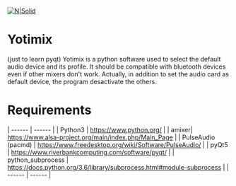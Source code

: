 [![N|Solid](https://upload.wikimedia.org/wikipedia/commons/thumb/5/5d/Breezeicons-devices-64-audio-card.svg/64px-Breezeicons-devices-64-audio-card.svg.png)](https://nodesource.com/products/nsolid)
# Yotimix
(just to learn pyqt)
Yotimix is a python software used to select the default audio device and its profile. It should be compatible with bluetooth devices even if other mixers don't work. Actually, in addition to set the audio card as default device, the program desactivate the 
others.

# Requirements

| ------ | ------ |
| Python3 | https://www.python.org/ |
| amixer| https://www.alsa-project.org/main/index.php/Main_Page |
| PulseAudio (pacmd) | https://www.freedesktop.org/wiki/Software/PulseAudio/ |
| pyQt5 | https://www.riverbankcomputing.com/software/pyqt/ |
| python_subprocess | https://docs.python.org/3.6/library/subprocess.html#module-subprocess |
| ------ | ------ |
